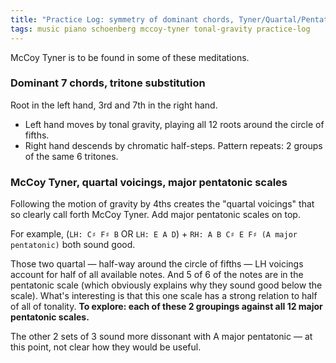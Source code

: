 ```yaml
---
title: "Practice Log: symmetry of dominant chords, Tyner/Quartal/Pentatonic"
tags: music piano schoenberg mccoy-tyner tonal-gravity practice-log
---
```


McCoy Tyner is to be found in some of these meditations.

### Dominant 7 chords, tritone substitution

Root in the left hand, 3rd and 7th in the right hand.

- Left hand moves by tonal gravity, playing all 12 roots around the circle of fifths.
- Right hand descends by chromatic half-steps. Pattern repeats: 2 groups of the same 6 tritones.

### McCoy Tyner, quartal voicings, major pentatonic scales

Following the motion of gravity by 4ths creates the "quartal voicings" that so clearly call forth McCoy Tyner. Add major pentatonic scales on top.

For example, (`LH: C♯ F♯ B` OR `LH: E A D`) + `RH: A B C♯ E F♯ (A major pentatonic)` both sound good.

Those two quartal — half-way around the circle of fifths — LH voicings account for half of all available notes. And 5 of 6 of the notes are in the pentatonic scale (which obviously explains why they sound good below the scale). What's interesting is that this one scale has a strong relation to half of all of tonality. **To explore: each of these 2 groupings against all 12 major pentatonic scales.**

The other 2 sets of 3 sound more dissonant with A major pentatonic — at this point, not clear how they would be useful.
